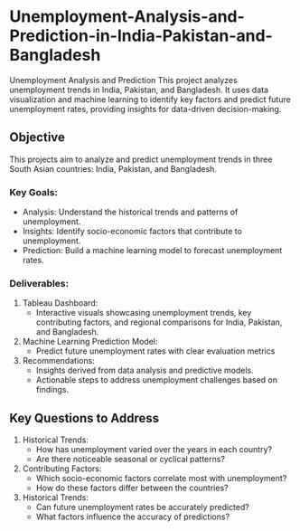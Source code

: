 # Unemployment-Analysis-and-Prediction-in-India-Pakistan-and-Bangladesh
Unemployment Analysis and Prediction This project analyzes unemployment trends in India, Pakistan, and Bangladesh. It uses data visualization and machine learning to identify key factors and predict future unemployment rates, providing insights for data-driven decision-making.

## Objective
This projects aim to analyze and predict unemployment trends in three South Asian countries: India, Pakistan, and Bangladesh.

### Key Goals:
<ul>
  <li>Analysis: Understand the historical trends and patterns of unemployment.</li>
  <li>Insights: Identify socio-economic factors that contribute to unemployment.</li>
  <li>Prediction: Build a machine learning model to forecast unemployment rates.</li>
</ul>

### Deliverables:
<ol>
  <li>
    Tableau Dashboard:
    <ul>
      <li>Interactive visuals showcasing unemployment trends, key contributing factors, and regional comparisons for India, Pakistan, and Bangladesh.</li>
    </ul>
  </li>
   <li>
    Machine Learning Prediction Model:
    <ul>
      <li>Predict future unemployment rates with clear evaluation metrics </li>
    </ul>
  </li>
   <li>
    Recommendations:
    <ul>
      <li>Insights derived from data analysis and predictive models.</li>
      <li>Actionable steps to address unemployment challenges based on findings.</li>
    </ul>
  </li>
</ol>

## Key Questions to Address
<ol>
  <li>
    Historical Trends:
    <ul>
      <li>How has unemployment varied over the years in each country?</li>
      <li>Are there noticeable seasonal or cyclical patterns?</li>
    </ul>
  </li>
  <li>
    Contributing Factors:
    <ul>
      <li>Which socio-economic factors correlate most with unemployment?</li>
      <li>How do these factors differ between the countries?</li>
    </ul>
  </li>
  <li>
    Historical Trends:
    <ul>
      <li>Can future unemployment rates be accurately predicted?</li>
      <li>What factors influence the accuracy of predictions?</li>
    </ul>
  </li>
</ol>



